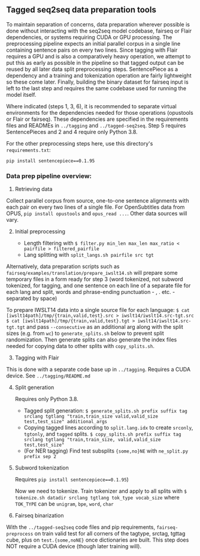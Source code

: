 ## Tagged seq2seq data preparation tools

To maintain separation of concerns, data preparation wherever possible is done
without interacting with the seq2seq model codebase, fairseq or Flair dependencies,
or systems requiring CUDA or GPU processing.  The preprocessing pipeline expects
an initial parallel corpus in a single line containing sentence pairs on every
two lines.  Since tagging with Flair requires a GPU and is also a comparatively
heavy operation, we attempt to put this as early as possible in the pipeline
so that tagged output can be reused by all later data split preprocessing steps.
SentencePiece as a dependency and a training and tokenization operation
are fairly lightweight so these come later.  Finally, building the binary dataset
for fairseq input is left to the last step and requires the same codebase used
for running the model itself.

Where indicated (steps 1, 3, 6), it is recommended to separate virtual environments
for the dependencies needed for those operations (opustools or Flair or fairseq).
These dependencies are specified in the requirements files and READMEs in
`../tagging` and `../tagged-seq2seq`.  Step 5 requires SentencePieces and
2 and 4 require only Python 3.8.

For the other preprocessing steps here, use this directory's `requirements.txt`:

```
pip install sentencepiece==0.1.95
```

### Data prep pipeline overview:

1. Retrieving data

Collect parallel corpus from source, one-to-one sentence alignments with each
pair on every two lines of a single file.  For OpenSubtitles data from OPUS,
`pip install opustools` and `opus_read ...`.  Other data sources will vary.

2. Initial preprocessing

    - Length filtering with
      ```$ filter.py min_len max_len max_ratio < pairfile > filtered_pairfile```
    - Lang splitting with `split_langs.sh pairfile src tgt`

Alternatively, data preparation scripts such as `fairseq/examples/translation/prepare_iwslt14.sh`
will prepare some temporary files in a form ready for step 3
(word tokenized, not subword tokenized, for tagging, and
one sentence on each line of a separate file for each lang and split,
words and phrase-ending punctuation - , . etc. - separated by space)

To prepare IWSLT14 data into a single source file for each language:
```$ cat [iwslt14path]/tmp/{train,valid,test}.src > iwslt14/iwslt14.src-tgt.src```
```$ cat [iwslt14path]/tmp/{train,valid,test}.tgt > iwslt14/iwslt14.src-tgt.tgt```
and pass `--consecutive` as an additional arg along with the split sizes (e.g. from `wc`)
to `generate_splits.sh` below to prevent split randomization.  Then generate splits
can also generate the index files needed for copying data to other splits with `copy_splits.sh`.

3. Tagging with Flair

This is done with a separate code base up in `../tagging`.  Requires a CUDA device.  See `../tagging/README.md`

4. Split generation

    Requires only Python 3.8.

    - Tagged split generation:
      ```$ generate_splits.sh prefix suffix tag srclang tgtlang "train,train_size valid,valid_size test,test_size" additional_args```
    - Copying tagged lines according to `split.lang.idx` to create `srconly`,
      `tgtonly`, and `tagged` splits.
      ```$ copy_splits.sh prefix suffix tag srclang tgtlang "train,train_size, valid,valid_size test,test_size"```
    - (For NER tagging) Find test subsplits `{some,no}NE` with `ne_split.py prefix sep 2`

5. Subword tokenization

    Requires `pip install sentencepiece==0.1.95`)

    Now we need to tokenize.  Train tokenizer and apply to all splits with
    ```$ tokenize.sh datadir srclang tgtlang tok_type vocab_size```
    where `TOK_TYPE` can be `unigram`, `bpe`, `word`, `char`

6. Fairseq binarization

With the `../tagged-seq2seq` code files and pip requirements, `fairseq-preprocess` on train valid test
for all corners of the tagtype, srctag, tgttag cube, plus on `test.{some,noNE}`
once dictionaries are built.  This step does NOT require a CUDA device
(though later training will).
